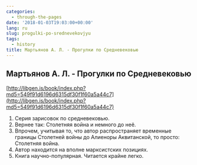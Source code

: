 ```yaml
---
categories:
  - through-the-pages
date: '2018-01-03T19:03:00+00:00'
lang: ru
slug: progulki-po-srednevekovjyu
tags:
  - history
title: Мартьянов А. Л. - Прогулки по Средневековью
---
```



## Мартьянов А. Л. - Прогулки по Средневековью

[http://libgen.is/book/index.php?md5=549f91d6196d6315df30f1f60a5a44c7](http://libgen.is/book/index.php?md5=549f91d6196d6315df30f1f60a5a44c7)  

1. Серия зарисовок по средневековью.
2. Вернее так: Столетняя война и немного до неё.
3. Впрочем, учитывая то, что автор распространяет временные границы Столетней войны до Алиеноры Аквитанской, то просто: Столетняя война.
4. Автор находится на вполне марксистских позициях.
5. Книга научно-популярная. Читается крайне легко.
